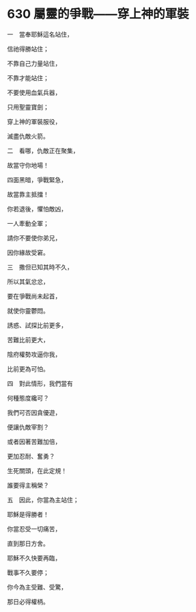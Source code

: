 # 630 屬靈的爭戰——穿上神的軍裝

一　當奉耶穌這名站住，

信祂得勝站住；

不靠自己力量站住，

不靠才能站住；

不要使用血氣兵器，

只用聖靈寶劍；

穿上神的軍裝服役，

滅盡仇敵火箭。

二　看哪，仇敵正在聚集，

故當守你地場！

四面黑暗，爭戰緊急，

故當靠主抵擋！

你若退後，懼怕敵凶，

一人牽動全軍；

請你不要使你弟兄，

因你緣故受窘。

三　撒但已知其時不久，

所以其氣忿忿，

要在爭戰尚未起首，

就使你靈鬱悶。

誘惑、試探比前更多，

苦難比前更大，

陰府權勢攻逼你我，

比前更為可怕。

四　對此情形，我們當有

何種態度纔可？

我們可否因貪優遊，

便讓仇敵宰割？

或者因著苦難加倍，

更加忍耐、奮勇？

生死關頭，在此定規！

誰要得主稱榮？

五　因此，你當為主站住；

耶穌是得勝者！

你當忍受一切痛苦，

直到那日方舍。

耶穌不久快要再臨，

戰事不久要停；

你今為主受難、受驚，

那日必得權柄。

